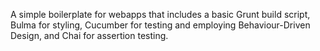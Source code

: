 A simple boilerplate for webapps that includes a basic Grunt build script, Bulma for styling, Cucumber for testing and employing Behaviour-Driven Design, and Chai for assertion testing.
